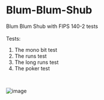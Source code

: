 # Blum-Blum-Shub
Blum Blum Shub with FIPS 140-2 tests
<br />
<br />
Tests:
1. The mono bit test <br />
2. The runs test <br />
3. The long runs test <br />
4. The poker test <br />
<br />

![image](https://user-images.githubusercontent.com/116706672/224527789-faa41fee-5070-4a31-9886-f28f5d5b7904.png)
